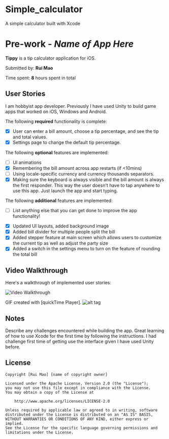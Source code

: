 # Simple_calculator
A simple calculator built with Xcode
# Pre-work - *Name of App Here*

**Tippy** is a tip calculator application for iOS.

Submitted by: **Rui Mao**

Time spent: **8** hours spent in total

## User Stories
I am hobbyist app developer. Previously I have used Unity to build game apps that worked on iOS, Windows and Android.

The following **required** functionality is complete:

* [X] User can enter a bill amount, choose a tip percentage, and see the tip and total values.
* [X] Settings page to change the default tip percentage.

The following **optional** features are implemented:
* [ ] UI animations
* [X] Remembering the bill amount across app restarts (if <10mins)
* [ ] Using locale-specific currency and currency thousands separators.
* [X] Making sure the keyboard is always visible and the bill amount is always the first responder. This way the user doesn't have to tap anywhere to use this app. Just launch the app and start typing.

The following **additional** features are implemented:

- [ ] List anything else that you can get done to improve the app functionality!
* [X] Updated UI layouts, added background image
* [X] Added bill divider for multiple people split the bill
* [X] Added stepper feature at main screen which allows users to customize the current tip as well as adjust the party size
* [X] Added a switch in the settings menu to turn on the feature of rounding the total bill

## Video Walkthrough 

Here's a walkthrough of implemented user stories:

<img src='http://i.imgur.com/link/to/your/gif/file.gif' title='Video Walkthrough' width='' alt='Video Walkthrough' />

GIF created with [quickTime Player].
![alt tag](https://github.com/mr618show/Simple_calculator/blob/master/Tippy_rmao.gif)
## Notes

Describe any challenges encountered while building the app.
Great learning of how to use Xcode for the first time by following the instructions. I had challenge first time of getting use the interface given I have used Unity before. 

## License

    Copyright [Rui Mao] [name of copyright owner]

    Licensed under the Apache License, Version 2.0 (the "License");
    you may not use this file except in compliance with the License.
    You may obtain a copy of the License at

        http://www.apache.org/licenses/LICENSE-2.0

    Unless required by applicable law or agreed to in writing, software
    distributed under the License is distributed on an "AS IS" BASIS,
    WITHOUT WARRANTIES OR CONDITIONS OF ANY KIND, either express or implied.
    See the License for the specific language governing permissions and
    limitations under the License.
